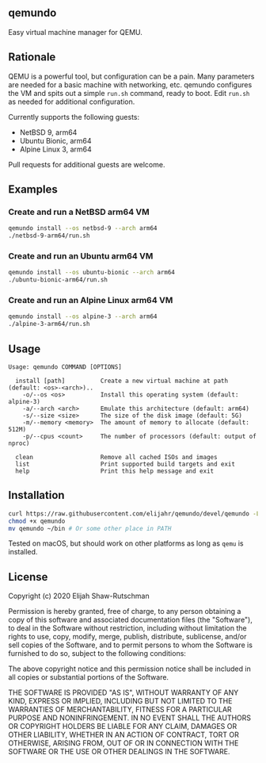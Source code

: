 ## qemundo

Easy virtual machine manager for QEMU.

## Rationale

QEMU is a powerful tool, but configuration can be a pain.
Many parameters are needed for a basic machine with networking, etc. qemundo
configures the VM and spits out a simple `run.sh` command, ready to boot. Edit
`run.sh` as needed for additional configuration.

Currently supports the following guests:

* NetBSD 9, arm64
* Ubuntu Bionic, arm64
* Alpine Linux 3, arm64

Pull requests for additional guests are welcome.

## Examples


### Create and run a NetBSD arm64 VM

```sh
qemundo install --os netbsd-9 --arch arm64
./netbsd-9-arm64/run.sh
```

### Create and run an Ubuntu arm64 VM

```sh
qemundo install --os ubuntu-bionic --arch arm64
./ubuntu-bionic-arm64/run.sh
```

### Create and run an Alpine Linux arm64 VM

```sh
qemundo install --os alpine-3 --arch arm64
./alpine-3-arm64/run.sh
```

## Usage

```
Usage: qemundo COMMAND [OPTIONS]

  install [path]          Create a new virtual machine at path (default: <os>-<arch>)..
    -o/--os <os>          Install this operating system (default: alpine-3)
    -a/--arch <arch>      Emulate this architecture (default: arm64)
    -s/--size <size>      The size of the disk image (default: 5G)
    -m/--memory <memory>  The amount of memory to allocate (default: 512M)
    -p/--cpus <count>     The number of processors (default: output of nproc)

  clean                   Remove all cached ISOs and images
  list                    Print supported build targets and exit
  help                    Print this help message and exit
```

## Installation

```sh
curl https://raw.githubusercontent.com/elijahr/qemundo/devel/qemundo -LSsf > qemundo
chmod +x qemundo
mv qemundo ~/bin # Or some other place in PATH
```

Tested on macOS, but should work on other platforms as long as `qemu` is
installed.

## License

Copyright (c) 2020 Elijah Shaw-Rutschman

Permission is hereby granted, free of charge, to any person obtaining a copy
of this software and associated documentation files (the "Software"), to deal
in the Software without restriction, including without limitation the rights
to use, copy, modify, merge, publish, distribute, sublicense, and/or sell
copies of the Software, and to permit persons to whom the Software is
furnished to do so, subject to the following conditions:

The above copyright notice and this permission notice shall be included in all
copies or substantial portions of the Software.

THE SOFTWARE IS PROVIDED "AS IS", WITHOUT WARRANTY OF ANY KIND, EXPRESS OR
IMPLIED, INCLUDING BUT NOT LIMITED TO THE WARRANTIES OF MERCHANTABILITY,
FITNESS FOR A PARTICULAR PURPOSE AND NONINFRINGEMENT. IN NO EVENT SHALL THE
AUTHORS OR COPYRIGHT HOLDERS BE LIABLE FOR ANY CLAIM, DAMAGES OR OTHER
LIABILITY, WHETHER IN AN ACTION OF CONTRACT, TORT OR OTHERWISE, ARISING FROM,
OUT OF OR IN CONNECTION WITH THE SOFTWARE OR THE USE OR OTHER DEALINGS IN THE
SOFTWARE.